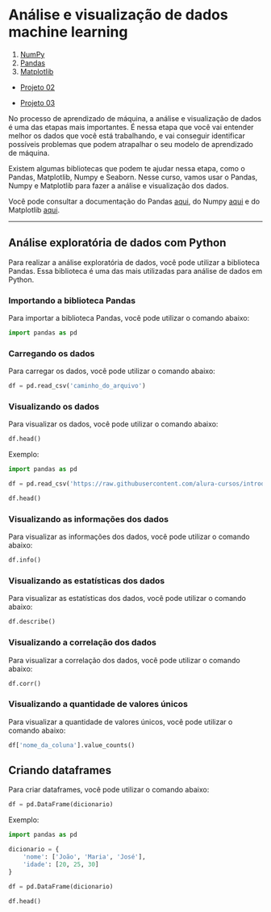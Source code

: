# Análise e visualização de dados machine learning 

1. [NumPy](https://github.com/cilab-ufersa/introduction_machine_learning/blob/develop/parte_2_analise_dados/numpy.md)
2. [Pandas](https://github.com/cilab-ufersa/introduction_machine_learning/tree/develop/parte_2_analise_dados)
3. [Matplotlib](https://github.com/cilab-ufersa/introduction_machine_learning/blob/develop/parte_2_analise_dados/matplotlib.md) 

- [Projeto 02](https://github.com/cilab-ufersa/introduction_machine_learning/tree/develop/parte_2_analise_dados/projeto_02)

- [Projeto 03](https://github.com/cilab-ufersa/introduction_machine_learning/tree/develop/parte_2_analise_dados/projeto_3)

No processo de aprendizado de máquina, a análise e visualização de dados é uma das etapas mais importantes. É nessa etapa que você vai entender melhor os dados que você está trabalhando, e vai conseguir identificar possíveis problemas que podem atrapalhar o seu modelo de aprendizado de máquina.


Existem algumas bibliotecas que podem te ajudar nessa etapa, como o Pandas, Matplotlib, Numpy e Seaborn. Nesse curso, vamos usar o Pandas, Numpy e Matplotlib para fazer a análise e visualização dos dados.

Você pode consultar a documentação do Pandas [aqui](https://pandas.pydata.org/pandas-docs/stable/), do Numpy [aqui](https://numpy.org/doc/stable/) e do Matplotlib [aqui](https://matplotlib.org/contents.html). 

--- 

## Análise exploratória de dados com Python 

Para realizar a análise exploratória de dados, você pode utilizar a biblioteca Pandas. Essa biblioteca é uma das mais utilizadas para análise de dados em Python.

### Importando a biblioteca Pandas

Para importar a biblioteca Pandas, você pode utilizar o comando abaixo:

```python
import pandas as pd
```

### Carregando os dados

Para carregar os dados, você pode utilizar o comando abaixo:

```python
df = pd.read_csv('caminho_do_arquivo')
```

### Visualizando os dados

Para visualizar os dados, você pode utilizar o comando abaixo:

```python
df.head()
```

Exemplo: 

```python
import pandas as pd

df = pd.read_csv('https://raw.githubusercontent.com/alura-cursos/introducao-a-data-science/master/aula0/ml-latest-small/movies.csv')

df.head()
```


### Visualizando as informações dos dados

Para visualizar as informações dos dados, você pode utilizar o comando abaixo:

```python
df.info()
```

### Visualizando as estatísticas dos dados

Para visualizar as estatísticas dos dados, você pode utilizar o comando abaixo:

```python
df.describe()
```

### Visualizando a correlação dos dados

Para visualizar a correlação dos dados, você pode utilizar o comando abaixo:

```python
df.corr()
```

### Visualizando a quantidade de valores únicos

Para visualizar a quantidade de valores únicos, você pode utilizar o comando abaixo:

```python
df['nome_da_coluna'].value_counts()
```

## Criando dataframes

Para criar dataframes, você pode utilizar o comando abaixo:

```python
df = pd.DataFrame(dicionario)
```

Exemplo:

```python
import pandas as pd

dicionario = {
    'nome': ['João', 'Maria', 'José'],
    'idade': [20, 25, 30]
}

df = pd.DataFrame(dicionario)

df.head()
```



